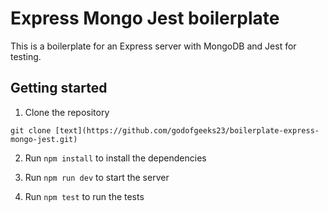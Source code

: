 # Express Mongo Jest boilerplate

This is a boilerplate for an Express server with MongoDB and Jest for testing.

## Getting started

1. Clone the repository

```
git clone [text](https://github.com/godofgeeks23/boilerplate-express-mongo-jest.git)
```

2. Run `npm install` to install the dependencies

3. Run `npm run dev` to start the server
4. Run `npm test` to run the tests

